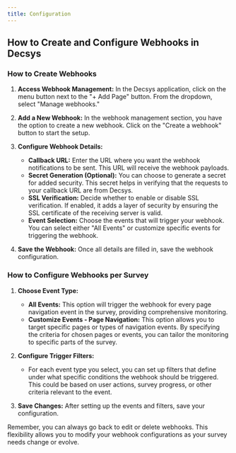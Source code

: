```yaml
---
title: Configuration
---
```


## How to Create and Configure Webhooks in Decsys

### How to Create Webhooks

1. **Access Webhook Management:** In the Decsys application, click on the menu button next to the "+ Add Page" button. From the dropdown, select "Manage webhooks."

2. **Add a New Webhook:** In the webhook management section, you have the option to create a new webhook. Click on the "Create a webhook" button to start the setup.

3. **Configure Webhook Details:**
   - **Callback URL:** Enter the URL where you want the webhook notifications to be sent. This URL will receive the webhook payloads.
   - **Secret Generation (Optional):** You can choose to generate a secret for added security. This secret helps in verifying that the requests to your callback URL are from Decsys.
   - **SSL Verification:** Decide whether to enable or disable SSL verification. If enabled, it adds a layer of security by ensuring the SSL certificate of the receiving server is valid.
   - **Event Selection:** Choose the events that will trigger your webhook. You can select either "All Events" or customize specific events for triggering the webhook.

4. **Save the Webhook:** Once all details are filled in, save the webhook configuration. 

### How to Configure Webhooks per Survey

1. **Choose Event Type:**
   - **All Events:** This option will trigger the webhook for every page navigation event in the survey, providing comprehensive monitoring.
   - **Customize Events - Page Navigation:** This option allows you to target specific pages or types of navigation events. By specifying the criteria for chosen pages or events, you can tailor the monitoring to specific parts of the survey.

2. **Configure Trigger Filters:**
   - For each event type you select, you can set up filters that define under what specific conditions the webhook should be triggered. This could be based on user actions, survey progress, or other criteria relevant to the event.

3. **Save Changes:** After setting up the events and filters, save your configuration. 

Remember, you can always go back to edit or delete webhooks. This flexibility allows you to modify your webhook configurations as your survey needs change or evolve.